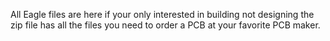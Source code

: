 All Eagle files are here if your only interested in building not designing the zip file has all the files you need to order a PCB at your favorite PCB maker.
